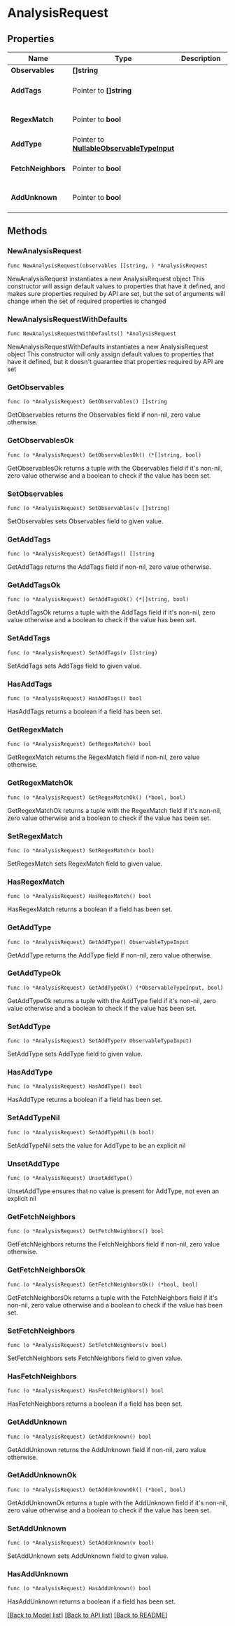 # AnalysisRequest

## Properties

Name | Type | Description | Notes
------------ | ------------- | ------------- | -------------
**Observables** | **[]string** |  | 
**AddTags** | Pointer to **[]string** |  | [optional] [default to []]
**RegexMatch** | Pointer to **bool** |  | [optional] [default to false]
**AddType** | Pointer to [**NullableObservableTypeInput**](ObservableTypeInput.md) |  | [optional] 
**FetchNeighbors** | Pointer to **bool** |  | [optional] [default to true]
**AddUnknown** | Pointer to **bool** |  | [optional] [default to false]

## Methods

### NewAnalysisRequest

`func NewAnalysisRequest(observables []string, ) *AnalysisRequest`

NewAnalysisRequest instantiates a new AnalysisRequest object
This constructor will assign default values to properties that have it defined,
and makes sure properties required by API are set, but the set of arguments
will change when the set of required properties is changed

### NewAnalysisRequestWithDefaults

`func NewAnalysisRequestWithDefaults() *AnalysisRequest`

NewAnalysisRequestWithDefaults instantiates a new AnalysisRequest object
This constructor will only assign default values to properties that have it defined,
but it doesn't guarantee that properties required by API are set

### GetObservables

`func (o *AnalysisRequest) GetObservables() []string`

GetObservables returns the Observables field if non-nil, zero value otherwise.

### GetObservablesOk

`func (o *AnalysisRequest) GetObservablesOk() (*[]string, bool)`

GetObservablesOk returns a tuple with the Observables field if it's non-nil, zero value otherwise
and a boolean to check if the value has been set.

### SetObservables

`func (o *AnalysisRequest) SetObservables(v []string)`

SetObservables sets Observables field to given value.


### GetAddTags

`func (o *AnalysisRequest) GetAddTags() []string`

GetAddTags returns the AddTags field if non-nil, zero value otherwise.

### GetAddTagsOk

`func (o *AnalysisRequest) GetAddTagsOk() (*[]string, bool)`

GetAddTagsOk returns a tuple with the AddTags field if it's non-nil, zero value otherwise
and a boolean to check if the value has been set.

### SetAddTags

`func (o *AnalysisRequest) SetAddTags(v []string)`

SetAddTags sets AddTags field to given value.

### HasAddTags

`func (o *AnalysisRequest) HasAddTags() bool`

HasAddTags returns a boolean if a field has been set.

### GetRegexMatch

`func (o *AnalysisRequest) GetRegexMatch() bool`

GetRegexMatch returns the RegexMatch field if non-nil, zero value otherwise.

### GetRegexMatchOk

`func (o *AnalysisRequest) GetRegexMatchOk() (*bool, bool)`

GetRegexMatchOk returns a tuple with the RegexMatch field if it's non-nil, zero value otherwise
and a boolean to check if the value has been set.

### SetRegexMatch

`func (o *AnalysisRequest) SetRegexMatch(v bool)`

SetRegexMatch sets RegexMatch field to given value.

### HasRegexMatch

`func (o *AnalysisRequest) HasRegexMatch() bool`

HasRegexMatch returns a boolean if a field has been set.

### GetAddType

`func (o *AnalysisRequest) GetAddType() ObservableTypeInput`

GetAddType returns the AddType field if non-nil, zero value otherwise.

### GetAddTypeOk

`func (o *AnalysisRequest) GetAddTypeOk() (*ObservableTypeInput, bool)`

GetAddTypeOk returns a tuple with the AddType field if it's non-nil, zero value otherwise
and a boolean to check if the value has been set.

### SetAddType

`func (o *AnalysisRequest) SetAddType(v ObservableTypeInput)`

SetAddType sets AddType field to given value.

### HasAddType

`func (o *AnalysisRequest) HasAddType() bool`

HasAddType returns a boolean if a field has been set.

### SetAddTypeNil

`func (o *AnalysisRequest) SetAddTypeNil(b bool)`

 SetAddTypeNil sets the value for AddType to be an explicit nil

### UnsetAddType
`func (o *AnalysisRequest) UnsetAddType()`

UnsetAddType ensures that no value is present for AddType, not even an explicit nil
### GetFetchNeighbors

`func (o *AnalysisRequest) GetFetchNeighbors() bool`

GetFetchNeighbors returns the FetchNeighbors field if non-nil, zero value otherwise.

### GetFetchNeighborsOk

`func (o *AnalysisRequest) GetFetchNeighborsOk() (*bool, bool)`

GetFetchNeighborsOk returns a tuple with the FetchNeighbors field if it's non-nil, zero value otherwise
and a boolean to check if the value has been set.

### SetFetchNeighbors

`func (o *AnalysisRequest) SetFetchNeighbors(v bool)`

SetFetchNeighbors sets FetchNeighbors field to given value.

### HasFetchNeighbors

`func (o *AnalysisRequest) HasFetchNeighbors() bool`

HasFetchNeighbors returns a boolean if a field has been set.

### GetAddUnknown

`func (o *AnalysisRequest) GetAddUnknown() bool`

GetAddUnknown returns the AddUnknown field if non-nil, zero value otherwise.

### GetAddUnknownOk

`func (o *AnalysisRequest) GetAddUnknownOk() (*bool, bool)`

GetAddUnknownOk returns a tuple with the AddUnknown field if it's non-nil, zero value otherwise
and a boolean to check if the value has been set.

### SetAddUnknown

`func (o *AnalysisRequest) SetAddUnknown(v bool)`

SetAddUnknown sets AddUnknown field to given value.

### HasAddUnknown

`func (o *AnalysisRequest) HasAddUnknown() bool`

HasAddUnknown returns a boolean if a field has been set.


[[Back to Model list]](../README.md#documentation-for-models) [[Back to API list]](../README.md#documentation-for-api-endpoints) [[Back to README]](../README.md)


